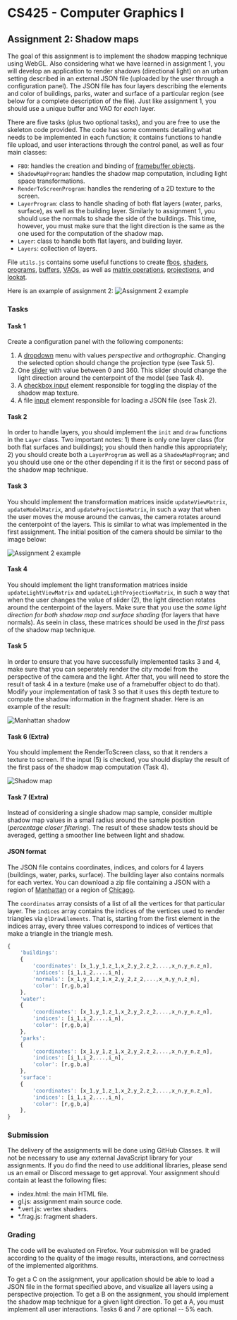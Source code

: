 # CS425 - Computer Graphics I

## Assignment 2: Shadow maps
The goal of this assignment is to implement the shadow mapping technique using WebGL. Also considering what we have learned in assignment 1, you will develop an application to render shadows (directional light) on an urban setting described in an external JSON file (uploaded by the user through a configuration panel). The JSON file has four layers describing the elements and color of buildings, parks, water and surface of a particular region (see below for a complete description of the file). Just like assignment 1, you should use a unique buffer and VAO for *each* layer.

There are five tasks (plus two optional tasks), and you are free to use the skeleton code provided. The code has some comments detailing what needs to be implemented in each function; it contains functions to handle file upload, and user interactions through the control panel, as well as four main classes:
- `FBO`: handles the creation and binding of [framebuffer objects](https://developer.mozilla.org/en-US/docs/Web/API/WebGLFramebuffer).
- `ShadowMapProgram`: handles the shadow map computation, including light space transformations.
- `RenderToScreenProgram`: handles the rendering of a 2D texture to the screen.
- `LayerProgram`: class to handle shading of both flat layers (water, parks, surface), as well as the building layer. Similarly to assignment 1, you should use the normals to shade the side of the buildings. This time, however, you must make sure that the light direction is the same as the one used for the computation of the shadow map.
- `Layer`: class to handle both flat layers, and building layer.
- `Layers`: collection of layers.

File `utils.js` contains some useful functions to create [fbos](https://developer.mozilla.org/en-US/docs/Web/API/WebGLFramebuffer), [shaders](https://developer.mozilla.org/en-US/docs/Web/API/WebGLShader), [programs](https://developer.mozilla.org/en-US/docs/Web/API/WebGLProgram), [buffers](https://developer.mozilla.org/en-US/docs/Web/API/WebGLBuffer), [VAOs](https://developer.mozilla.org/en-US/docs/Web/API/WebGLVertexArrayObject), as well as [matrix operations](https://developer.mozilla.org/en-US/docs/Web/API/WebGL_API/Matrix_math_for_the_web), [projections](http://www.songho.ca/opengl/gl_projectionmatrix.html), and [lookat](https://www.khronos.org/registry/OpenGL-Refpages/gl2.1/xhtml/gluLookAt.xml).

Here is an example of assignment 2:
![Assignment 2 example](chicago.gif)

### Tasks

#### Task 1
Create a configuration panel with the following components: 
1) A [dropdown](https://developer.mozilla.org/en-US/docs/Web/HTML/Element/option) menu with values *perspective* and *orthographic*. Changing the selected option should change the projection type (see Task 5).
2) One [slider](https://developer.mozilla.org/en-US/docs/Web/HTML/Element/input/range) with value between 0 and 360. This slider should change the light direction around the centerpoint of the model (see Task 4).
3) A [checkbox input](https://developer.mozilla.org/en-US/docs/Web/HTML/Element/input/checkbox) element responsible for toggling the display of the shadow map texture.
4) A file [input](https://developer.mozilla.org/en-US/docs/Web/HTML/Element/input/file) element responsible for loading a JSON file (see Task 2).

#### Task 2
In order to handle layers, you should implement the `init` and `draw` functions in the `Layer` class. Two important notes: 1) there is only one layer class (for both flat surfaces and buildings); you should then handle this appropriately; 2) you should create both a `LayerProgram` as well as a `ShadowMapProgram`; and you should use one or the other depending if it is the first or second pass of the shadow map technique.

#### Task 3
You should implement the transformation matrices inside `updateViewMatrix`, `updateModelMatrix`, and `updateProjectionMatrix`, in such a way that when the user moves the mouse around the canvas, the camera rotates around the centerpoint of the layers. This is similar to what was implemented in the first assignment. The initial position of the camera should be similar to the image below:

![Assignment 2 example](manhattan.png)

#### Task 4
You should implement the light transformation matrices inside `updateLightViewMatrix` and `updateLightProjectionMatrix`, in such a way that when the user changes the value of slider (2), the light direction rotates around the centerpoint of the layers. Make sure that you use the *same light direction for both shadow map and surface shading* (for layers that have normals). As seein in class, these matrices should be used in the *first* pass of the shadow map technique.

#### Task 5
In order to ensure that you have successfully implemented tasks 3 and 4, make sure that you can seperately render the city model from the perspective of the camera and the light. After that, you will need to store the result of task 4 in a texture (make use of a framebuffer object to do that). Modify your implementation of task 3 so that it uses this depth texture to compute the shadow information in the fragment shader. Here is an example of the result:

![Manhattan shadow](manhattan.gif)

#### Task 6 (Extra)
You should implement the RenderToScreen class, so that it renders a texture to screen. If the input (5) is checked, you should display the result of the first pass of the shadow map computation (Task 4). 

![Shadow map](shadowmap.gif)

#### Task 7 (Extra)
Instead of considering a single shadow map sample, consider multiple shadow map values in a small radius around the sample position (*percentage closer filtering*). The result of these shadow tests should be averaged, getting a smoother line between light and shadow.

#### JSON format

The JSON file contains coordinates, indices, and colors for 4 layers (buildings, water, parks, surface). The building layer also contains normals for each vertex. You can download a zip file containing a JSON with a region of [Manhattan](https://fmiranda.me/courses/cs425-spring-2021/manhattan.json.zip) or a region of [Chicago](https://fmiranda.me/courses/cs425-spring-2021/chicago.json.zip).

The `coordinates` array consists of a list of all the vertices for that particular layer. The `indices` array contains the indices of the vertices used to render triangles via `glDrawElements`. That is, starting from the first element in the indices array, every three values correspond to indices of vertices that make a triangle in the triangle mesh.

```javascript
{
    'buildings': 
    {
        'coordinates': [x_1,y_1,z_1,x_2,y_2,z_2,...,x_n,y_n,z_n],
        'indices': [i_1,i_2,...,i_n],
        'normals': [x_1,y_1,z_1,x_2,y_2,z_2,...,x_n,y_n,z_n],
        'color': [r,g,b,a]
    },
    'water': 
    {
        'coordinates': [x_1,y_1,z_1,x_2,y_2,z_2,...,x_n,y_n,z_n],
        'indices': [i_1,i_2,...,i_n],
        'color': [r,g,b,a]
    },
    'parks': 
    {
        'coordinates': [x_1,y_1,z_1,x_2,y_2,z_2,...,x_n,y_n,z_n],
        'indices': [i_1,i_2,...,i_n],
        'color': [r,g,b,a]
    },
    'surface':
    {
        'coordinates': [x_1,y_1,z_1,x_2,y_2,z_2,...,x_n,y_n,z_n],
        'indices': [i_1,i_2,...,i_n],
        'color': [r,g,b,a]
    },
}
```

### Submission
The delivery of the assignments will be done using GitHub Classes. It will not be necessary to use any external JavaScript library for your assignments. If you do find the need to use additional libraries, please send us an email or Discord message to get approval. Your assignment should contain at least the following files:
- index.html: the main HTML file.
- gl.js: assignment main source code.
- \*.vert.js: vertex shaders.
- \*.frag.js: fragment shaders.

### Grading
The code will be evaluated on Firefox. Your submission will be graded according to the quality of the image results, interactions, and correctness of the implemented algorithms.

To get a C on the assignment, your application should be able to load a JSON file in the format specified above, and visualize all layers using a perspective projection. To get a B on the assignment, you should implement the shadow map technique for a given light direction. To get a A, you must implement all user interactions. Tasks 6 and 7 are optional -- 5% each.

